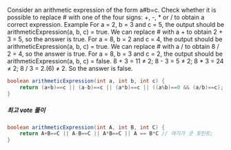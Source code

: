 Consider an arithmetic expression of the form a#b=c. Check whether it is possible to replace # with one of the four signs: +, -, * or / to obtain a correct expression.
Example
For a = 2, b = 3 and c = 5, the output should be
arithmeticExpression(a, b, c) = true.
We can replace # with a + to obtain 2 + 3 = 5, so the answer is true.
For a = 8, b = 2 and c = 4, the output should be
arithmeticExpression(a, b, c) = true.
We can replace # with a / to obtain 8 / 2 = 4, so the answer is true.
For a = 8, b = 3 and c = 2, the output should be
arithmeticExpression(a, b, c) = false.
8 + 3 = 11 ≠ 2;
8 - 3 = 5 ≠ 2;
8 * 3 = 24 ≠ 2;
8 / 3 = 2.(6) ≠ 2.
So the answer is false.

```java
boolean arithmeticExpression(int a, int b, int c) {
    return (a+b)==c || (a-b)==c || (a*b)==c || ((a%b)==0 && (a/b)==c);
}
```

##### 최고 vote 풀이
```java
boolean arithmeticExpression(int A, int B, int C) {
    return A+B==C || A-B==C || A*B==C || A == B*C // 여기가 굿 포인트;
}
```
